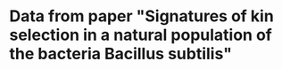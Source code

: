# Data from paper "Signatures of kin selection in a natural population of the bacteria Bacillus subtilis"
